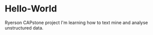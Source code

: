 # Hello-World
Ryerson CAPstone project
I'm learning how to text mine and analyse unstructured data.
